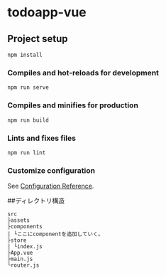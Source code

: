 # todoapp-vue

## Project setup
```
npm install
```

### Compiles and hot-reloads for development
```
npm run serve
```

### Compiles and minifies for production
```
npm run build
```

### Lints and fixes files
```
npm run lint
```

### Customize configuration
See [Configuration Reference](https://cli.vuejs.org/config/).

##ディレクトリ構造
```
src
├assets
├components
| └ここにcomponentを追加していく。
├store
| └index.js
├App.vue
├main.js
└router.js
```

